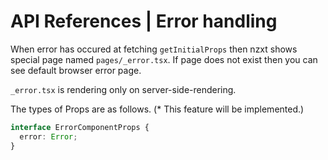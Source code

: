 # API References | Error handling

When error has occured at fetching `getInitialProps` then nzxt shows special page named `pages/_error.tsx`.
If page does not exist then you can see default browser error page.

`_error.tsx` is rendering only on server-side-rendering.

The types of Props are as follows. (* This feature will be implemented.)

```typescript
interface ErrorComponentProps {
  error: Error;
}
```
